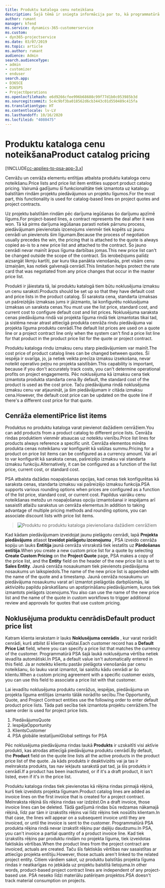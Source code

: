 ```yaml
---
title: Produktu kataloga cenu noteikšana
description: Šajā tēmā ir sniegta informācija par to, kā programmatūrā Dynamics 365 Project Service Automation (PSA) darbojas produktu kataloga cenu noteikšana.
author: rumant
manager: kfend
ms.service: dynamics-365-customerservice
ms.custom:
- dyn365-projectservice
ms.date: 03/07/2019
ms.topic: article
ms.author: rumant
audience: Admin
search.audienceType:
- admin
- customizer
- enduser
search.app:
- D365CE
- D365PS
- ProjectOperations
ms.openlocfilehash: e6d9266cfee996b68608c99f77d1b0c053985b3d
ms.sourcegitcommit: 5c4c9bf3ba018562d6cb3443c01d550489c415fa
ms.translationtype: HT
ms.contentlocale: lv-LV
ms.lasthandoff: 10/16/2020
ms.locfileid: "4080475"
---
```

# <a name="product-catalog-pricing"></a><span data-ttu-id="2669c-103">Produktu kataloga cenu noteikšana</span><span class="sxs-lookup"><span data-stu-id="2669c-103">Product catalog pricing</span></span> 

[!INCLUDE[cc-applies-to-psa-app-3.x](../includes/cc-applies-to-psa-app-3x.md)]


<span data-ttu-id="2669c-104">Cenrāžu un cenrāža elementu entītijas atbalsta produktu kataloga cenu noteikšanu.</span><span class="sxs-lookup"><span data-stu-id="2669c-104">Price lists and price list item entities support product catalog pricing.</span></span> <span data-ttu-id="2669c-105">Vairumā gadījumu šī funkcionalitāte tiek izmantota uz katalogu balstītām rindām projektu piedāvājumos un projektu līgumos.</span><span class="sxs-lookup"><span data-stu-id="2669c-105">For the most part, this functionality is used for catalog-based lines on project quotes and project contracts.</span></span>

<span data-ttu-id="2669c-106">Uz projektu balstītām rindām pēc darījuma iegūšanas šo darījumu apzīmē līgums.</span><span class="sxs-lookup"><span data-stu-id="2669c-106">For project-based lines, a contract represents the deal after it was won.</span></span> <span data-ttu-id="2669c-107">Tā kā pirms darījuma iegūšanas parasti notiek pārrunu process, piedāvājumam pievienotais izcenojums vienmēr tiek kopēts uz jaunu cenrādi un pievienots šim līgumam.</span><span class="sxs-lookup"><span data-stu-id="2669c-107">Because the process of negotiation usually precedes the win, the pricing that is attached to the quote is always copied as-is to a new price list and attached to the contract.</span></span> <span data-ttu-id="2669c-108">Šo jauno cenrādi nevar mainīt ārpus līguma darbības jomas.</span><span class="sxs-lookup"><span data-stu-id="2669c-108">This new price list can't be changed outside the scope of the contract.</span></span> <span data-ttu-id="2669c-109">Šis ierobežojums palīdz aizsargāt likmju kartīti, par kuru tika panākta vienošanās, pret visām cenu izmaiņām, kas notiek galvenajā cenrādī.</span><span class="sxs-lookup"><span data-stu-id="2669c-109">This limitation helps protect the rate card that was negotiated from any price changes that occur in the master price list.</span></span>

<span data-ttu-id="2669c-110">Produkti ir jāiestata tā, lai produktu katalogā tiem būtu noklusējuma izmaksu un cenu saraksti.</span><span class="sxs-lookup"><span data-stu-id="2669c-110">Products should be set up so that they have default cost and price lists in the product catalog.</span></span> <span data-ttu-id="2669c-111">Šī saraksta cena, standarta izmaksas un pašreizējās izmaksas jums ir jāizmanto, lai konfigurētu noklusējuma izmaksas un saraksta cenas.</span><span class="sxs-lookup"><span data-stu-id="2669c-111">You must use the list price, standard cost, and current cost to configure default cost and list prices.</span></span> <span data-ttu-id="2669c-112">Noklusējuma saraksta cenas piedāvājuma rindā vai projekta līguma rindā tiek izmantotas tikai tad, ja sistēma nevar atrast attiecīgā produkta cenrāža rindu piedāvājuma vai projekta līguma produktu cenrādī.</span><span class="sxs-lookup"><span data-stu-id="2669c-112">The default list prices are used on a quote line or a project contract line only when the system can't find a price list line for that product in the product price list for the quote or project contract.</span></span>

<span data-ttu-id="2669c-113">Produktu kataloga rindu izmaksu cenu starp piedāvājumiem var mainīt.</span><span class="sxs-lookup"><span data-stu-id="2669c-113">The cost price of product catalog lines can be changed between quotes.</span></span> <span data-ttu-id="2669c-114">Šī iespēja ir svarīga, jo, ja netiek veikta precīza izmaksu izsekošana, nevar noteikt operatīvo peļņu no projekta saistībām.</span><span class="sxs-lookup"><span data-stu-id="2669c-114">This capability is important, because if you don't accurately track costs, you can't determine operational profits on project engagements.</span></span> <span data-ttu-id="2669c-115">Pēc noklusējuma kā izmaksu cena tiek izmantota produkta standarta cena.</span><span class="sxs-lookup"><span data-stu-id="2669c-115">By default, the standard cost of the product is used as the cost price.</span></span> <span data-ttu-id="2669c-116">Taču piedāvājuma rindā noklusējuma izmaksu cenu var atjaunināt, ja šim piedāvājumam ir citāda izmaksu cena.</span><span class="sxs-lookup"><span data-stu-id="2669c-116">However, the default cost price can be updated on the quote line if there's a different cost price for that quote.</span></span>

## <a name="price-list-items"></a><span data-ttu-id="2669c-117">Cenrāža elementi</span><span class="sxs-lookup"><span data-stu-id="2669c-117">Price list items</span></span>

<span data-ttu-id="2669c-118">Produktus no produktu kataloga varat pievienot dažādiem cenrāžiem.</span><span class="sxs-lookup"><span data-stu-id="2669c-118">You can add products from a product catalog to different price lists.</span></span> <span data-ttu-id="2669c-119">Cenrāža rindas produktiem vienmēr atsaucas uz noteiktu vienību.</span><span class="sxs-lookup"><span data-stu-id="2669c-119">Price list lines for products always reference a specific unit.</span></span> <span data-ttu-id="2669c-120">Cenrāža elementos minēta produkta cenas noteikšanu var konfigurēt kā valūtas summu.</span><span class="sxs-lookup"><span data-stu-id="2669c-120">Pricing for a product on price list items can be configured as a currency amount.</span></span> <span data-ttu-id="2669c-121">Vai arī to var konfigurēt kā saraksta cenas, pašreizējo izmaksu vai standarta izmaksu funkciju.</span><span class="sxs-lookup"><span data-stu-id="2669c-121">Alternatively, it can be configured as a function of the list price, current cost, or standard cost.</span></span>

<span data-ttu-id="2669c-122">PSA atbalsta dažādas noapaļošanas opcijas, kad cenas tiek konfigurētas kā saraksta cenas, standarta izmaksu vai pašreizējo izmaksu funkcija.</span><span class="sxs-lookup"><span data-stu-id="2669c-122">PSA supports various rounding options when prices are configured as a function of the list price, standard cost, or current cost.</span></span> <span data-ttu-id="2669c-123">Papildus vairāku cenu noteikšanas metožu un noapaļošanas opciju izmantošanai ir iespējams arī sasaistīt atlaižu sarakstus un cenrāža elementus.</span><span class="sxs-lookup"><span data-stu-id="2669c-123">In addition to taking advantage of multiple pricing methods and rounding options, you can associate discount lists with price list items.</span></span> 

> ![Produktu no produktu kataloga pievienošana dažādiem cenrāžiem](media/basic-guide-16.png)

<span data-ttu-id="2669c-125">Kad kādam piedāvājumam izveidojat jaunu pielāgotu cenrādi, lapā **Projekta piedāvājums** atlasot **Izveidot pielāgotu izcenojumu** , PSA izveido cenrāža kopiju un lauks **Entītija** jaunā cenrāža virsrakstā tiek iestatīts uz **Pārdošanas entītija**.</span><span class="sxs-lookup"><span data-stu-id="2669c-125">When you create a new custom price list for a quote by selecting **Create Custom Pricing** on the **Project Quote** page, PSA makes a copy of the price list, and the **Entity** field on the header of the new price list is set to **Sales Entity**.</span></span> <span data-ttu-id="2669c-126">Jaunā cenrāža nosaukumam tiek pievienots piedāvājuma nosaukums un laikspiedols.</span><span class="sxs-lookup"><span data-stu-id="2669c-126">The name of the new price list is appended with the name of the quote and a timestamp.</span></span> <span data-ttu-id="2669c-127">Jaunā cenrāža nosaukumu un piedāvājuma nosaukumu varat arī izmantot pielāgotās darbplūsmās, lai aktivizētu papildu pārskatīšanu un apstiprināšanu piedāvājumiem, kuros tiek izmantots pielāgots izcenojums.</span><span class="sxs-lookup"><span data-stu-id="2669c-127">You also can use the name of the new price list and the name of the quote in custom workflows to trigger additional review and approvals for quotes that use custom pricing.</span></span>

 
## <a name="default-product-price-list"></a><span data-ttu-id="2669c-128">Noklusējuma produktu cenrādis</span><span class="sxs-lookup"><span data-stu-id="2669c-128">Default product price list</span></span>
<span data-ttu-id="2669c-129">Katram klienta ierakstam ir lauks **Noklusējuma cenrādis** , kur varat norādīt cenrādi, kurš atbilst šī klienta valūtai.</span><span class="sxs-lookup"><span data-stu-id="2669c-129">Each customer record has a **Default Price List** field, where you can specify a price list that matches the currency of the customer.</span></span> <span data-ttu-id="2669c-130">Programmatūrā PSA šajā laukā noklusējuma vērtība netiek ievadīta automātiski.</span><span class="sxs-lookup"><span data-stu-id="2669c-130">In PSA, a default value isn't automatically entered in this field.</span></span> <span data-ttu-id="2669c-131">Ja ar noteiktu klientu pastāv pielāgota vienošanās par cenu noteikšanu, šo lauku varat izmantot, lai saistītu kādu cenrādi ar šo klientu.</span><span class="sxs-lookup"><span data-stu-id="2669c-131">When a custom pricing agreement with a specific customer exists, you can use this field to associate a price list with that customer.</span></span>

<span data-ttu-id="2669c-132">Lai ievadītu noklusējuma produktu cenrāžus, iespējas, piedāvājuma un projekta līguma entītijas izmanto tālāk norādīto secību.</span><span class="sxs-lookup"><span data-stu-id="2669c-132">The Opportunity, Quote, and Project Contract entities use the following order to enter default product price lists.</span></span> <span data-ttu-id="2669c-133">Tāda pati secība tiek izmantota projektu cenrāžiem.</span><span class="sxs-lookup"><span data-stu-id="2669c-133">The same order is used for project price lists.</span></span>

1.  <span data-ttu-id="2669c-134">Piedāvājums</span><span class="sxs-lookup"><span data-stu-id="2669c-134">Quote</span></span>
2.  <span data-ttu-id="2669c-135">Iespēja</span><span class="sxs-lookup"><span data-stu-id="2669c-135">Opportunity</span></span>
3.  <span data-ttu-id="2669c-136">Klients</span><span class="sxs-lookup"><span data-stu-id="2669c-136">Customer</span></span>
4.  <span data-ttu-id="2669c-137">PSA globālie iestatījumi</span><span class="sxs-lookup"><span data-stu-id="2669c-137">Global settings for PSA</span></span>

<span data-ttu-id="2669c-138">Pēc noklusējuma piedāvājuma rindas laukā **Produkts** ir uzskaitīti visi aktīvie produkti, kas atrodas attiecīgā piedāvājuma produktu cenrādī.</span><span class="sxs-lookup"><span data-stu-id="2669c-138">By default, the **Product** field on the quote line lists all the active products in the product price list of the quote.</span></span> <span data-ttu-id="2669c-139">Ja kāds produkts ir deaktivizēts vai ja tas ir melnraksta produkts, tas nav iekļauts sarakstā pat tad, ja šis produkts ir cenrādī.</span><span class="sxs-lookup"><span data-stu-id="2669c-139">If a product has been inactivated, or if it's a draft product, it isn't listed, even if it's in the price list.</span></span> 

<span data-ttu-id="2669c-140">Produktu kataloga rindas tiek pievienotas kā rēķina rindas pirmajā rēķinā, kurš tiek izveidots projekta līgumam.</span><span class="sxs-lookup"><span data-stu-id="2669c-140">Product catalog lines are added as invoice lines on the first invoice that is created for a project contract.</span></span> <span data-ttu-id="2669c-141">Melnraksta rēķinā šīs rēķina rindas var izdzēst.</span><span class="sxs-lookup"><span data-stu-id="2669c-141">On a draft invoice, those invoice lines can be deleted.</span></span> <span data-ttu-id="2669c-142">Tādā gadījumā rindas būs redzamas nākamajā rēķinā, līdz par tām ir izrakstīts rēķins vai līdz rēķins tiek nosūtīts klientam.</span><span class="sxs-lookup"><span data-stu-id="2669c-142">In that case, the lines will appear on a subsequent invoice until they are invoiced, or until the invoice is sent to the customer.</span></span> <span data-ttu-id="2669c-143">Programmatūrā PSA produkta rēķina rindā nevar izrakstīt rēķinu par daļēju daudzumu.</span><span class="sxs-lookup"><span data-stu-id="2669c-143">In PSA, you can't invoice a partial quantity of a product invoice line.</span></span> <span data-ttu-id="2669c-144">Kad tiek izrakstīts rēķins par produktu rindām no projekta līguma, tiek izveidotas faktiskās vērtības.</span><span class="sxs-lookup"><span data-stu-id="2669c-144">When the product lines from the project contract are invoiced, actuals are created.</span></span> <span data-ttu-id="2669c-145">Taču šīs faktiskās vērtības nav sasaistītas ar attiecīgo projekta entītiju.</span><span class="sxs-lookup"><span data-stu-id="2669c-145">However, those actuals aren't linked to the related project entity.</span></span> <span data-ttu-id="2669c-146">Citiem vārdiem sakot, uz produktu balstītās projekta līguma rindas ir neatkarīgas no jebkāda uz projektu balstītā lietojuma.</span><span class="sxs-lookup"><span data-stu-id="2669c-146">In other words, product-based project contract lines are independent of any project-based use.</span></span> <span data-ttu-id="2669c-147">PSA neseko līdzi materiālu patēriņam projektos.</span><span class="sxs-lookup"><span data-stu-id="2669c-147">PSA doesn't track material consumption on projects.</span></span>
